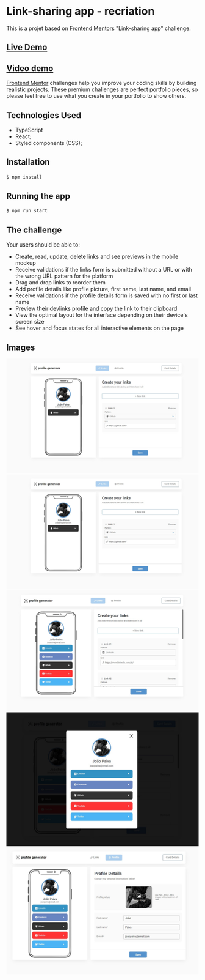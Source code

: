 # Link-sharing app - recriation

This is a projet based on [Frontend Mentors](https://frontendmentors.io) "Link-sharing app" challenge.

## [Live Demo](https://card-profile-generator.netlify.app/)

## [Video demo](https://www.loom.com/share/99cddc9419d14b8fa2924e604aedbc6f?sid=84fbdc33-0753-4819-b7ac-5f9b7d5e3b4e)

[Frontend Mentor](https://www.frontendmentor.io) challenges help you improve your coding skills by building realistic projects. These premium challenges are perfect portfolio pieces, so please feel free to use what you create in your portfolio to show others.

## Technologies Used

- TypeScript
- React;
- Styled components (CSS);

## Installation

```bash
$ npm install
```

## Running the app

```bash
$ npm run start
```

## The challenge

Your users should be able to:

- Create, read, update, delete links and see previews in the mobile mockup
- Receive validations if the links form is submitted without a URL or with the wrong URL pattern for the platform
- Drag and drop links to reorder them
- Add profile details like profile picture, first name, last name, and email
- Receive validations if the profile details form is saved with no first or last name
- Preview their devlinks profile and copy the link to their clipboard
- View the optimal layout for the interface depending on their device's screen size
- See hover and focus states for all interactive elements on the page

## Images

<img src="./public/demo1.jpg" />
<img src="./public/demo2.jpg" />
<img src="./public/demo3.jpg" />
<img src="./public/demo4.jpg" />
<img src="./public/demo5.jpg" />
